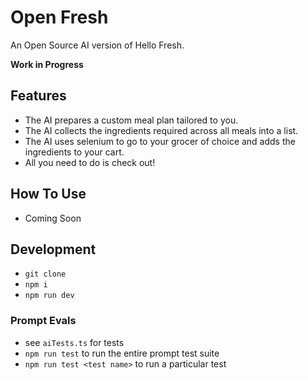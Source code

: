 # Open Fresh

An Open Source AI version of Hello Fresh.

**Work in Progress**

## Features

- The AI prepares a custom meal plan tailored to you.
- The AI collects the ingredients required across all meals into a list.
- The AI uses selenium to go to your grocer of choice and adds the ingredients to your cart.
- All you need to do is check out!

## How To Use

- Coming Soon

## Development

- `git clone`
- `npm i`
- `npm run dev`

### Prompt Evals

- see `aiTests.ts` for tests
- `npm run test` to run the entire prompt test suite
- `npm run test <test name>` to run a particular test
